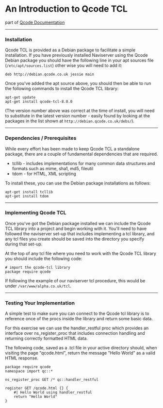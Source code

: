 An Introduction to Qcode TCL
========
part of [Qcode Documentation](index.md)

* * *

### Installation

Qcode TCL is provided as a Debian package to facilitate a simple installation.  If you have previously installed Naviserver using the Qcode Debian package you should have the following line in your apt sources file (`/etc/apt/sources.list`) other wise you will need to add it:

```
deb http://debian.qcode.co.uk jessie main
```

Once you've added the apt source above, you should then be able to run the following commands to install the Qcode TCL library:

```
apt-get update
apt-get install qcode-tcl-8.0.0
```

(The version number above was correct at the time of install, you will need to substitute in the latest version number - easily found by looking at the packages in the list shown at `http://debian.qcode.co.uk/debs/`).

-----
### Dependencies / Prerequisites

While every effort has been made to keep Qcode TCL a standalone package, there are a couple of fundamental dependencies that are required.

* tcllib - includes implementations for many common data structures and formats such as mime, sha1, md5, fileutil
* tdom - for HTML, XML scripting

To install these, you can use the Debian package installations as follows:

```
apt-get install tcllib
apt-get install tdom
```

-----
### Implementing Qcode TCL

Once you've got the Debian package installed we can include the Qcode TCL library into a project and begin working with it.  You'll need to have followed the naviserver set-up that includes implementing a tcl library, and any tcl files you create should be saved into the directory you specify during that set-up.

At the top of any tcl file where you need to work with the Qcode TCL library you should include the following code:

```
# import the qcode-tcl library
package require qcode
```

If following the example of our naviserver tcl procedure, this would be under `/var/www/alpha.co.uk/tcl`.

-----
### Testing Your Implementation

A simple test to make sure you can connect to the Qcode tcl library is to reference once of the procs inside the library and return some basic data.

For this exercise we can use the handler_restful proc which provides an interface over ns_register_proc that includes connection handling and returning correctly formatted HTML data.

The following code, saved as a .tcl file in your active directory should, when visiting the page "qcode.html", return the message "Hello World" as a valid HTML response.

```
package require qcode
namespace import qc::*

ns_register_proc GET /* qc::handler_restful

register GET /qcode.html {} {
    #| Hello World using handler_restful
    return "Hello World"
}
```
